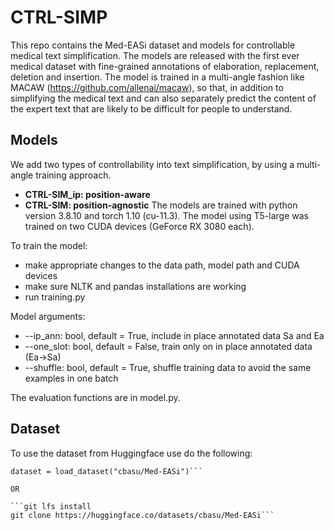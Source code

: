 # CTRL-SIMP

This repo contains the Med-EASi dataset and models for controllable medical text simplification. The models are released with the first ever medical dataset with fine-grained annotations of elaboration, replacement, deletion and insertion. The model is trained in a multi-angle fashion like MACAW (https://github.com/allenai/macaw), so that, in addition to simplifying the medical text and can also separately predict the content of the expert text that are likely to be difficult for people to understand. 

## Models
We add two types of controllability into text simplification, by using a multi-angle training approach. 
- **CTRL-SIM_ip: position-aware**
- **CTRL-SIM: position-agnostic**
The models are trained with python version 3.8.10 and torch 1.10 (cu-11.3). The model using T5-large was trained on two CUDA devices (GeForce RX 3080 each).

To train the model:
* make appropriate changes to the data path, model path and CUDA devices
* make sure NLTK and pandas installations are working
* run training.py 

Model arguments:
* --ip_ann: bool, default = True, include in place annotated data Sa and Ea
* --one_slot: bool, default = False, train only on in place annotated data (Ea->Sa)
* --shuffle: bool, default = True, shuffle training data to avoid the same examples in one batch

The evaluation functions are in model.py.

## Dataset
To use the dataset from Huggingface use do the following:

```from datasets import load_dataset
dataset = load_dataset("cbasu/Med-EASi")```

OR

```git lfs install
git clone https://huggingface.co/datasets/cbasu/Med-EASi```
